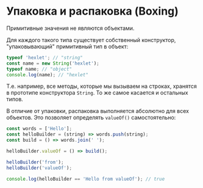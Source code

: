 # Упаковка и распаковка (Boxing)

Примитивные значения не являются объектами.

Для каждого такого типа существует собственный конструктор, 
"упаковывающий" примитивный тип в объект:

```javascript
typeof 'hexlet'; // "string"
const name = new String('hexlet');
typeof name; // "object"
console.log(name); // "hexlet"
```

Т.е. например, все методы, которые мы вызываем на строках, хранятся в прототипе
конструктора `String`. То же самое касается и остальных типов.

В отличие от упаковки, распаковка выполняется абсолютно для всех объектов. 
Это позволяет определять `valueOf()` самостоятельно:
```javascript
const words = ['Hello'];
const helloBuilder = (string) => words.push(string);
const build = () => words.join(' ');

helloBuilder.valueOf = () => build();

helloBuilder('from');
helloBuilder('valueOf');

console.log(helloBuilder == 'Hello from valueOf'); // true
```

